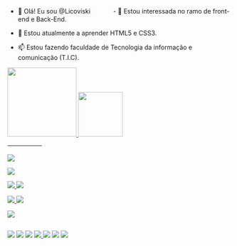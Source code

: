 - 👋 Olá! Eu sou @Licoviskiㅤㅤㅤㅤ- 👀 Estou interessada no ramo de front-end e Back-End.

- 🌱 Estou atualmente a aprender HTML5 e CSS3.

- 📫 Estou fazendo faculdade de Tecnologia da informação e comunicação (T.I.C).

<div align="">
  <a href="https://github.com/Licoviski">
  <img height="155em" src="https://github-readme-stats.vercel.app/api?username=Licoviski&show_icons=true&theme=dracula&include_all_commits=true&count_private=true"/>
    
  <img height="100em" src="https://github-readme-stats.vercel.app/api/top-langs/?username=Licoviski&layout=compact&langs_count=7&theme=dracula"/>
</div>
  ㅤㅤㅤㅤㅤㅤ
<div style="display: inline_block"><br>
<img src="https://img.shields.io/badge/Adobe%20Photoshop-31A8FF?style=for-the-badge&logo=Adobe%20Photoshop&logoColor=black">
        <p></p>
        <img src="https://img.shields.io/badge/Visual_Studio_Code-0078D4?style=for-the-badge&logo=visual%20studio%20code&logoColor=white">
        <p></p>
        <img src="https://img.shields.io/badge/Opera-FF1B2D?style=for-the-badge&logo=Opera&logoColor=white">
        <img src="https://img.shields.io/badge/Windows-0078D6?style=for-the-badge&logo=windows&logoColor=white">
        <p></p>
        <img src="https://img.shields.io/badge/HTML-239120?style=for-the-badge&logo=html5&logoColor=white">
        <img src="https://img.shields.io/badge/Python-3776AB?style=for-the-badge&logo=python&logoColor=white">
        <p></p>
        <img src="https://img.shields.io/badge/-CLIP%20STUDIO%20PAINT-white?logo=data%3Aimage%2Fpng%3Bbase64%2CiVBORw0KGgoAAAANSUhEUgAAAQAAAAEACAMAAABrrFhUAAAC%2FVBMVEVHcEzt7%2FDs7u%2FHy9DT2NrQ1trHzdLV2tro6enK0NDGy9Dt8PDq7O7p6%2B3s7%2B%2Fs7%2B%2BKlJ7v8PDu8PHr6%2BzIy9DFys%2Fu8PHX2t2VnaaKlp%2BVnqnJy9Ht8PGzucCdpa6bpKzHy9BpdoN9iZS1vMKlrbTt8PHp6%2BzHy9CYoarn6evs7%2FDu8fF1gY2ao6y2vMLX296lrreMlp%2BNl6HBxsvFyc%2FHzNDu8fGwt72rsrmlrbRgb3zU2Nt5i4%2BOmKG5vsSosLdseYXe4eSiqrLQ1NicpKzN0NTm6uuyub%2BIkpyrsrqgqbHs7vCXn6mTnKba3eDAxcvFys6zusHh5ObO0tbd4eTs7u%2BcpK2UnKbHy89jcH6ao6uAi5aep6%2Fu8PF3g47Y296LlZ%2BBjJefp6%2Ft7%2FHt8PBxfonP0tft7%2FB5hZCfp6%2Bzub%2Ft7u%2B%2Bw8mFj5rN0taUnaZ%2BiZWnrrXBxsve4OSyub%2B%2FxMlYZ3V5hJCDjZjN0dWaoqukq7Owt73Cx8x2gY5%2BiZSSnKW%2FxMmkrLPs7%2FDY3N%2Bao6yTnaXW2dzIzNGpsLars7no6uzh5Off4uTFy8%2B7wcfV2dy3vMJ1gIzV2dyYoKlicH2VnqeNlqG4vsWyuL7KztPX2t2AipWTnKWSnKRxfYmMlqCvtr3t8PHt7%2FCAipWor7ettLt8h5PAxcrt7%2FFGV2bW2dzCyMy4v8VjcH1pdoO5v8V4g41mc4DKz9OHkZt7hZFve4iIkZzc4OKzucBOXm3O09fP09fP0tdKWWnU19todIJgb3zn6eqcpKyIkZyjq7KwuL%2BlrbTf4%2BWwtr5VZHLFys%2BIkpuqsbjn6OosPlAtP1EzRFUuQFI1RlcvQVM3SFk8TV1IV2dFVWRTYXA6S1xAUWExQlROXWxVY3I%2BT19XZXSXoKg5Sltlcn9LWmpQX250gIyLlZ9da3lodYJCU2NgbntseIVZZ3ZxfYl%2BiZR4hI97h5JbaXeqsbigqLCBjJautby1vMKEjpnCx8xicH2lrbSQmqO7wcfJztLfRiVhAAAAz3RSTlMAMFSYCBEnAQkEL60gOBpNxBM9DRg6ZKQgGC0gXvmYw5L53vNmKCZFPXQdSb3ykXoQ2tNreFMr6p7v9f0J8s%2Fk6obVZP4%2FFqrhPjI7b1g188snl5rIhImhhe6w7Ul75tivwuVCvvC7mvV4tGqs9fT1SYfEY9mD9sWM%2Fl%2BxN7NU0LJO3pFaZb9NXFrb4NLi%2BcPGXq7v3eLklL1SqlS36%2FPfd75YinZ8zo3gtvuu6ubE2XYymObrns%2BkucXr13XJ8ON6r0bRYcyHw6eB5L02bq2gQqleAAAOi0lEQVR42u2dZXQUyRaAO2HCTFwIERIkIYQAISFBQlhcFneXxd0dFllcH7a7uLPouru7vx7NTMaTjGYmriTsnjfse%2BfsHh6kq7uqZ6Y79e05LH%2BY6nu76tatK9UEgcFgMBgMBoPBYDAYDAaDwWAwGAwGg8FgMBgMBoPBYDAYDDv4LpnY5CGtXKT99bcJS0SNQ%2FSohQtbH0xNLDbmPkTpQvfX3%2BqcW1Ln3Zi0MJCvgvuLBL17Hzs7rJe5UKGQSKTkI4jFEolMbTInnO335aHeAgHPxE8OOHK%2FokqvJkEwmEuq17cI8PHni%2FQdL40%2B%2BqDIQNJBbc%2BrTmrPB%2BmFK9760FqXQ9JH4pj91bL0II7LH9%2Bzj0MjJ5kh1ehLLk%2FgsvjNP56tU5AwaNXGsFNRnBRe5Hcs6wuZnIRGYkh4rX0zronfZcfK6iISFTLb2N%2FiuCR%2B6PNba00kSvLtYYc5Yw87pWdblCRqDKW7B3DCPWp3MbNYQ7KByjLjGe%2BXf9I1vVpKsoNUtaqbN8suiIwdOl0hJ1lEbsre%2F7S3yh%2BcVFGgIFlGLLPfb%2B6N0vsM%2Bq5zroR0B7lXZnmd%2BCEDbtQapaSbyD%2BzbqR3yb%2FkYKlJS7oPiWNggBeJP21gbo47xX%2B4HSiHxXjJ3G%2B%2Fes0rUtL9iAvmeMFu0HT46xYN6RnEtnHJHhY%2FLinMkkN6DLHxRlNPiv9M2tcOg5T0INLc1p7TQNTyVXoZ6WGkynmxHgr0bFykkpCeR5yf4X7hw8fPqSgnvQVphpvngN%2BhoQ9ySS9CvaWFG8V%2Fqes5q05OehWGVLdpIHRillOlJb0N5UH3RAvbLc4oUJFeiLT8jh%2Fr0vv7H5ttlIkR2m%2BpvFCfUNmyZcuxJ1qudv2v5arNuTlyKZMh5Mo5LMcKmwVcrDIgfGcyjbl%2F5riX%2F8%2FAHuv77SKzgYGe9ZPYDfFPG2xG5%2FJJlOVfb3819AljdQicscVJO5kkTRzBovwr7jrRBbpktje2bhI2OF7QgCkZdpoTTrGLvTBZt1XoTJ%2FMMXBbACGkHHNBUnUJrcSCWN83mKWd%2F2R%2FZC5%2FTnHNLB%2FAcUcOn1JC56QpsY9mxfiHts1F5PfIc8pWD3paCDy0UBC7fCmN84aiDxuLoHsFGuMvVxTt%2Bnwyff1vNIJbH1kNem8g1IpEfmmhc140o%2FR2SPQuE%2FAMzH0etfyHs5EceXUlAzf5MH2G5ncKgDXQJx6t%2FPFnEZh%2Fra7q1uEImHTT6PeAc6cnkcrvm6WDdn2l5vofdsAWuzXPKwQcbRHK3PGCtmZI%2BeWyT177yQ%2BBlz5mbBGYI6qaga7aVjDKAenz6N78OBLVy7hnAzMECenIFPBZFZQBzC8f1hNhlWNoz0%2BA5oBmLrIqmpZqCPE1xZW3X0JrkT8GKriSWy4gGm%2BfkflJv9Dy4QVfIVr5iQVjgSKR6h8RTYFMxg6wwjquBRsBmuA%2FgPaCKiTnYr%2BVzDwAseKL%2Bcf9RISQBQUQza%2BAHI7yT6DYCCaXMQl9yjWbDx5mMS7RfjaIXS7tjSD8ed7MZNsre5%2FlCq7bdQALsxDBiWCDlXYIQFuU1zOd7Z6fkd%2BDpOL7wQ%2BUVEA70FO5%2FlBH1kPTwoA3qb0Bca%2FJ0Pa2Hz0fQOKsT2ka4pbcxCSAnUCzGHaUIbV0Xr5y6T1fIeEm%2FDtTn08kW8LhBhG9ZQc%2B7KnNqYtdJzC3KYD4SAdQPATZYhLyJ2A8VmwonpfmR7iVyMHUG7SpFdwYT1cATn7rwK49oAaa0MbFPlrtMKI0ah9d%2FQ6cqY21gEXgqtv7QAwTtfzyG3ajC8vs1MUvg8%2BjIXnURuBadygNxAJtgo7vghgvff%2BOx%2FdOL1Ro%2FzJoUq1MU3d6pxDwxyL%2BoG5EccI5ZMMBWl2k07cxn%2Fnj59SbHvW0DJVNuoD980Gl1JNzClSH1WpqN1D8yQHG56wLQ62PO9jKi%2B4eAgoeLsigTBWo60NhFNAW4MgbxvTHu54rfVKJjaq%2BA9BPTKHcCeWD2VaA%2FSNmga2J7yQ08PSqNUAaGEBto8r2sKyAK0zsf7vFwyg6iHOugoS1k1Mp12jRWhgFXKVWwHHadl%2FQu29%2FpYTCjxWbPwQxAy%2FkUxaMPAejgDXUae5%2F0XSuA9rUFADlum1pAPZ7O%2BWh2DxKxOoSoKmATssqiwBDjIoHl6h%2F71VKV11Snew1CghOv96nHDzFADJ5A%2FWUP5PX1EsUEBL9fQmt%2Bir1j9RxlUAnuwp4kdLRkL4L%2BFOBmeUaegkmaS11WDuwWMyqAo5TH7lnU5sqf78uae%2BZ6afXHCmeVoAQ4DCko3SEely4z6yqWvUUpQEPdLC7BGKpl5gss%2BGaNJ9t%2FZwMe6kkz4oQzADreIgZEFlJ%2FZjGcQ1oIO7n1gX5JOlJBZTCVNCH3KdeuRLnuCd5wzdXppZrmJdW5AMogHqNwswAQnAAIA8rcX762P1qRd%2BlJqi6WuMRyshIoJldG0CkFIPsV3WrH41jhUe2H5uggKyqBpi8F5XsKkDoMxAoMaKcP%2FyfufiOQz6thL81RjuYuikaIHUNNwOEB8CawmQlM5I2%2FLc0zz9q0NA8PYJ%2BCvN5ak9wbg7LCiA2VIHNY3FOgXXw3XXTpk3bmldqRlFUKbFSB3Q7JVLH7OrhuoqDdgPXR8jzlbk2m02FqKHAOJQ6xzjASfl6cv5oB5caABiDFTRzARIE66g3gdxRkNWJ%2FnM90hSu7nwTILryDrWTBRcResjkXu4XX66atw9gdj4PkLotXwurAOKo2zvDc%2BxzQap7QqZS2ydpyR5oBcTb3St%2BftHl34EKa5tbqc%2BYkspQaAUQJ9zaIW05vRZs5%2FYbB%2FBchdXwChBGVLhv8lvu7wDt%2Fo2sBwgy6NehKNdK6e%2BWNmnZK4lzfGnE60CKN5yfISnGGGUTsy291lCe2obOM41cCuJOJvoiUUDEt0p2NSBVloa1oVdi0xfEPzG8T6BhyC5W98JC6x26JTbbfgF5JbkTESmAGJHI3uQ3W5%2BjXWITPxPkjcgtS1ApgIgpYWcRaPUV02Lo9lIJfbOBCuYVrcMJdBpIRL8KJIXOgUze0ZgasGtqTQvRyU8If%2FtAjVb8fP2bQ%2F%2FNpJHO%2Fzrg3T1rJhMoSfkgH6H4OXVnfxjC7EGuA8bbJF8SaEnJQLYK8i0VSZ2YPUVUz82Ag9g3IFYAETAfzR3JhWVTU0Yy7CKNzzKCmuM%2F0N%2BnEndCBxsgEss1fU7FMvXQhfuzVaDy21II9CSfuqaBuUZBqnEMm8S8qrrH6FrggGvOaXYu2Ot%2BtIC5JdBNnxoN0T8%2BpK0eXNUFrFyk4cL356vMLIFMXzWlK0RDQfDtRBoD58xj74ZF31sW%2Bhui3FbZcz%2FE4TwkOsxGI%2BIudbLZt9ZlxNQSmuF%2Fx963x8Bc%2FRqYWaSm44xrdrPbuiTocn5RIag90hp6vRbAvGrbP7xLGt2ruuVl%2Bwi28TuZWASgA6laP3M9TFjCpzuDEhtVE8INRERPnVmnamhPkGuMpS9M7MB8CKGrxKaW%2Fv012s6Em4jq9tULZY7HKsHV%2FlFa23pZB4gTabMB68IYldgUpxNuQxjXffTr1VaL3fZ3jEqiclgseTW3ul%2Fygemju7mzRK9mEoYoX%2BbmT5O18wlo0eLtd%2B%2FX%2FFlzv9r157NPpbRwfSANLiLtKrFRMsuz51SMITyBSCT4338i6HsDImd13sy0xEaxxpfj36YLGrK2s5FkGoLT9j%2FMbfHDB22HKbERTz%2FAbfk3vV%2BqhDlyG8dxWXrfV%2Bduhru1rnBsBHfFT%2F70PWbb3j%2FkrwnmqvR%2BMRurYANuYl0WR%2BUXfTNrdzH0jY1i89FO3JQ%2FfkplMYILK4uOhnJS%2FO7nZhpRZBwK7nHy%2FQfM%2BEWJpBTRPnok54QXCl8%2BfQbNB%2FlkVUc45%2F8KxjepVJJIks5SU%2FZLXBM%2FYs%2F1KhOim5q1vZZz7Wu8I9%2BaX4LsS6yq2m4cEz%2Bu5y47sly7vGDrBo7Jv%2FIDkwJZvYna2saPQ7ILBR1eP2NA92Emba8bMVz6EHW7IxU2dFUWYoV%2BI5f2vuRLz2UZ0RUaiTWOzOiO3BE%2FPH271YzwQ7Q5BfM3cenof3NGiQnhN9lUZdVJHPL8fU%2BFJRQiFb%2FVjmAhV6RvFvDiVcpbY2gsfa2qz%2FlYAWdefscR98oQrnxXiU3GJC7t%2BzHbLQinvlYJV2LjAb%2FngA1hQ4XRurUr1858gx6g8vnltnqoEhtP7f7RDiTiKwpcJTbhBAcRXIbvPNVqFmWNFxEcZfIq2OOefuZJX4LDzIGZAlKDDarExhuIymO8EUp1Zbtv%2BxFcZ1ABU4%2B3pO%2BeZIL7BNUwuklJl%2FfsjiCCF7SfSTf6K1f36tfVX0DwBZqdp1pTaet9BJ%2BIyKSxEyiMb7SaICL4RRs76CKQ2IeNak7wjh53wKaA2l5xhIfiu4gcBrT4az9r6k%2Fwk4VA5S%2BmWwKeyk8IK0EWgaSsG181IIwuBTICFZF8nQJdWulANKCfwFcFEIfyQJJi8j68VYBoE9ChSL3Tn7cqOAdyM53Y%2BRNvFbCiP4g%2FqA5rx1sN%2FApkB8t%2F7cFXBXTqDBT%2Ff7Cft1NgONDdF6qNvF0EorFAeRLLcN5OgRG1QOfivGC%2BKiBoPVCyMPdF3k6BHgeBIqRXeKsAIr0YpDg64RneKiBkOUhkQPM5f6eAYAtApkjWmr8KIJqYGrkCiCzqc7EsjM8K6FBGHRvjtQJ6LzM17iVAjBlMmR5az2sFCJPsDScLxa%2Fs5LUCiAV7KYJD%2FQmes%2Bdag3Xzknf5rgDiYoMXg1s68F4BPnsbyBTpRvnzXgFEXPYTa6gNHroFxs1E9lM%2BNjgiVmX7Eo2CHjvPPMYnFuvnxxONhVkZdY%2BeDFUJaY1Hflec%2FPfBDsPfHy%2BQ6Cx3uxKNi2%2FWtsory3XZQ0m%2Brapi6Cw%2FotHRLC4m5qmHDI8JCicwGAwGg8FgMBgMBoPBYDAYDAaDwWAwGAwGwxr%2FAS%2B%2BqNyoYm0lAAAAAElFTkSuQmCC&logoColor=white&style=for-the-badge">
</div>
  
  ##
 
<div> 
  <a href="https://www.youtube.com/channel/UCZWpi-1Q14LkMjP14-Z7rZA" target="_blank"><img src="https://img.shields.io/badge/YouTube-FF0000?style=for-the-badge&logo=youtube&logoColor=white" target="_blank"></a>
  <a href="https://www.instagram.com/licoviski__" target="_blank"><img src="https://img.shields.io/badge/Instagram-E4405F?style=for-the-badge&logo=instagram&logoColor=white" target="_blank"></a>
 	<a href="https://www.twitch.tv/Licoviski" target="_blank"><img src="https://img.shields.io/badge/Twitch-9146FF?style=for-the-badge&logo=twitch&logoColor=white" target="_blank"></a>
 <a href="https://discord.gg/BFWnZ5xUzG" target="_blank"><img src="https://img.shields.io/badge/Discord-7289DA?style=for-the-badge&logo=discord&logoColor=white" target="_blank"</a> 
  <a href = "KauanyLicoviski02102001@gmail.com"><img src="https://img.shields.io/badge/-Gmail-%23333?style=for-the-badge&logo=gmail&logoColor=white" target="_blank"></a> 
  <a href="https://twitter.com/Licoviski_" target="_blank"><img src="https://img.shields.io/badge/Twitter-1DA1F2?style=for-the-badge&logo=twitter&logoColor=white" target="_blank"></a> 
   <a href="https://deviantart.com/licoviski" target="_blank"><img src="https://img.shields.io/badge/DeviantArt-05CC47?style=for-the-badge&logo=deviantart&logoColor=white" target="_blank">
</div>

